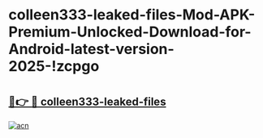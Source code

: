 # colleen333-leaked-files-Mod-APK-Premium-Unlocked-Download-for-Android-latest-version-2025-!zcpgo

# <h2><a href="https://kn37c4.esa.edu.pl?title=colleen333-leaked-files&ref=zcpgo">🔗👉 🔴 colleen333-leaked-files</a></h2>

[![acn](https://github.com/user-attachments/assets/0f9c940e-d8b0-45ae-aac7-cd30a18b3e1c)](https://kn37c4.esa.edu.pl?title=colleen333-leaked-files&ref=zcpgo)

